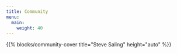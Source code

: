 ```yaml
---
title: Community
menu:
  main:
    weight: 40
---
```

{{% blocks/community-cover title="Steve Saling" height="auto" %}}

<!--add blocks of content here to add more sections to the community page -->
